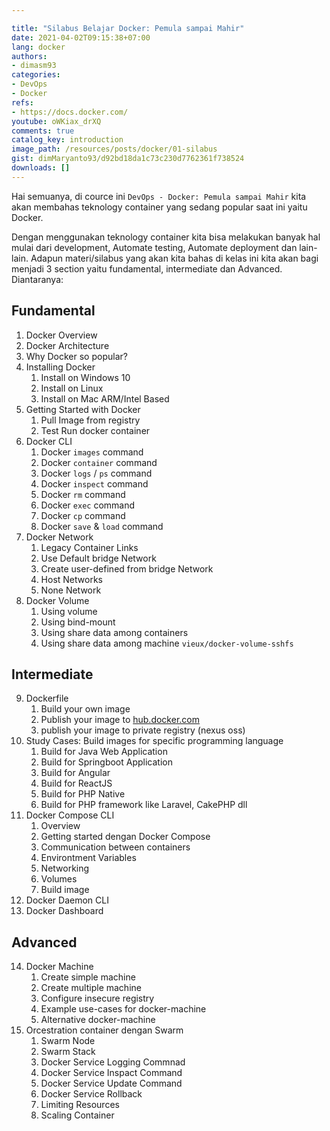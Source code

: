 ```yaml
---

title: "Silabus Belajar Docker: Pemula sampai Mahir"
date: 2021-04-02T09:15:38+07:00
lang: docker
authors:
- dimasm93
categories:
- DevOps
- Docker
refs: 
- https://docs.docker.com/
youtube: oWKiax_drXQ
comments: true
catalog_key: introduction
image_path: /resources/posts/docker/01-silabus
gist: dimMaryanto93/d92bd18da1c73c230d7762361f738524
downloads: []
---
```


Hai semuanya, di cource ini `DevOps - Docker: Pemula sampai Mahir` kita akan membahas teknology container yang sedang popular saat ini yaitu Docker. 

Dengan menggunakan teknology container kita bisa melakukan banyak hal mulai dari development, Automate testing, Automate deployment dan lain-lain. Adapun materi/silabus yang akan kita bahas di kelas ini kita akan bagi menjadi 3 section yaitu fundamental, intermediate dan Advanced. Diantaranya:

<!--more-->

## Fundamental

1. Docker Overview
2. Docker Architecture
3. Why Docker so popular?
4. Installing Docker
    1. Install on Windows 10
    2. Install on Linux
    3. Install on Mac ARM/Intel Based
5. Getting Started with Docker
    1. Pull Image from registry
    2. Test Run docker container
6. Docker CLI
    1. Docker `images` command
    2. Docker `container` command
    3. Docker `logs` / `ps` command
    4. Docker `inspect` command
    5. Docker `rm` command
    6. Docker `exec` command
    8. Docker `cp` command
    7. Docker `save` & `load` command
7. Docker Network
    1. Legacy Container Links
    2. Use Default bridge Network
    3. Create user-defined from bridge Network
    4. Host Networks
    5. None Network
8. Docker Volume
    1. Using volume
    2. Using bind-mount
    3. Using share data among containers
    4. Using share data among machine `vieux/docker-volume-sshfs`

## Intermediate

9. Dockerfile
    1. Build your own image
    2. Publish your image to [hub.docker.com](https://hub.docker.com/)
    3. publish your image to private registry (nexus oss)
10. Study Cases: Build images for specific programming language
    1. Build for Java Web Application
    2. Build for Springboot Application
    3. Build for Angular
    4. Build for ReactJS
    5. Build for PHP Native
    6. Build for PHP framework like Laravel, CakePHP dll
11. Docker Compose CLI
    1. Overview
    2. Getting started dengan Docker Compose
    3. Communication between containers
    4. Environtment Variables
    5. Networking
    6. Volumes
    7. Build image
12. Docker Daemon CLI
13. Docker Dashboard

## Advanced

14. Docker Machine
    1. Create simple machine
    2. Create multiple machine
    3. Configure insecure registry
    4. Example use-cases for docker-machine
    5. Alternative docker-machine
15. Orcestration container dengan Swarm
    1. Swarm Node
    2. Swarm Stack
    7. Docker Service Logging Commnad
    8. Docker Service Inspact Command
    9. Docker Service Update Command
    6. Docker Service Rollback 
    5. Limiting Resources
    4. Scaling Container